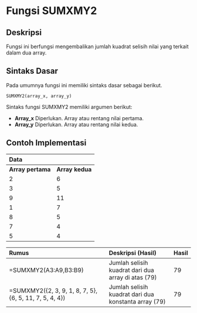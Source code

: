 # Fungsi SUMXMY2

## Deskripsi

Fungsi ini berfungsi mengembalikan jumlah kuadrat selisih nilai yang terkait dalam dua array.

## Sintaks Dasar

Pada umumnya fungsi ini memiliki sintaks dasar sebagai berikut.

```text
SUMXMY2(array_x, array_y)
```

Sintaks fungsi SUMXMY2 memiliki argumen berikut:

* **Array\_x**    Diperlukan. Array atau rentang nilai pertama.
* **Array\_y**    Diperlukan. Array atau rentang nilai kedua.

## Contoh Implementasi

| **Data** |  |
| :--- | :--- |
| **Array pertama** | **Array kedua** |
| 2 | 6 |
| 3 | 5 |
| 9 | 11 |
| 1 | 7 |
| 8 | 5 |
| 7 | 4 |
| 5 | 4 |

| **Rumus** | **Deskripsi \(Hasil\)** | **Hasil** |
| :--- | :--- | :--- |
| =SUMXMY2\(A3:A9,B3:B9\) | Jumlah selisih kuadrat dari dua array di atas \(79\) | 79 |
| =SUMXMY2\({2, 3, 9, 1, 8, 7, 5}, {6, 5, 11, 7, 5, 4, 4}\) | Jumlah selisih kuadrat dari dua konstanta array \(79\) | 79 |


